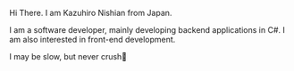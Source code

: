 Hi There.
 I am Kazuhiro Nishian from Japan.

I am a software developer, mainly developing backend applications in C#. I am also interested in front-end development.

I may be slow, but never crush🐢
